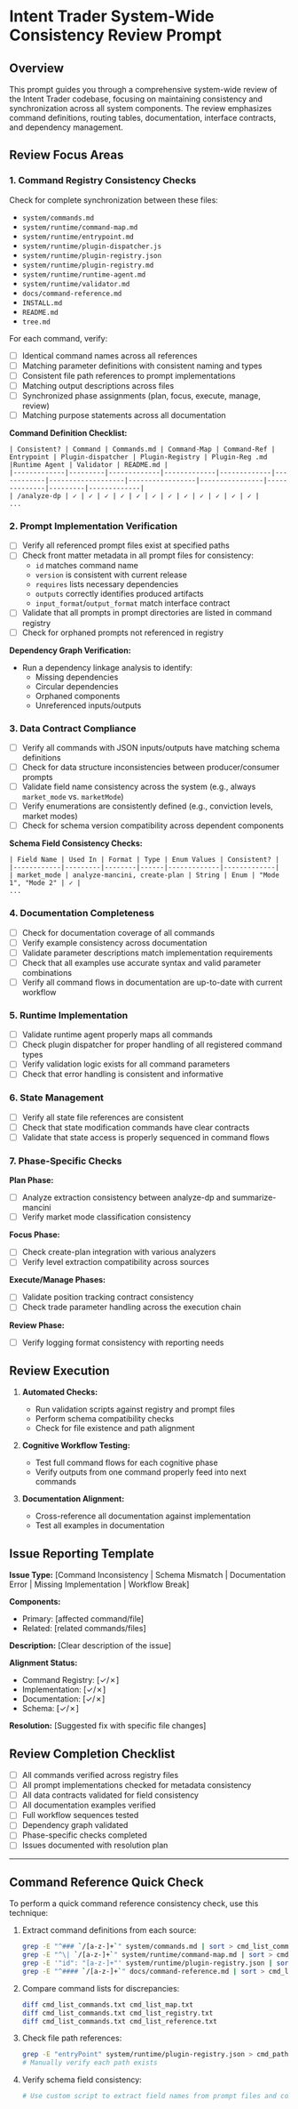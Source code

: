 # Intent Trader System-Wide Consistency Review Prompt

## Overview
This prompt guides you through a comprehensive system-wide review of the Intent Trader codebase, focusing on maintaining consistency and synchronization across all system components. The review emphasizes command definitions, routing tables, documentation, interface contracts, and dependency management.

## Review Focus Areas

### 1. Command Registry Consistency Checks

Check for complete synchronization between these files:
- `system/commands.md`
- `system/runtime/command-map.md`
- `system/runtime/entrypoint.md`
- `system/runtime/plugin-dispatcher.js`
- `system/runtime/plugin-registry.json`
- `system/runtime/plugin-registry.md`
- `system/runtime/runtime-agent.md`
- `system/runtime/validator.md`
- `docs/command-reference.md`
- `INSTALL.md`
- `README.md`
- `tree.md`

For each command, verify:
- [ ] Identical command names across all references
- [ ] Matching parameter definitions with consistent naming and types
- [ ] Consistent file path references to prompt implementations
- [ ] Matching output descriptions across files
- [ ] Synchronized phase assignments (plan, focus, execute, manage, review)
- [ ] Matching purpose statements across all documentation

**Command Definition Checklist:**
```
| Consistent? | Command | Commands.md | Command-Map | Command-Ref | Entrypoint | Plugin-dispatcher | Plugin-Registry | Plugin-Reg .md |Runtime Agent | Validator | README.md |
|-------------|---------|-------------|-------------|-------------|------------|-------------------|-----------------|----------------|--------------|---------|-------------|
| /analyze-dp | ✓ | ✓ | ✓ | ✓ | ✓ | ✓ | ✓ | ✓ | ✓ | ✓ | ✓ | ✓ |
...
```

### 2. Prompt Implementation Verification

- [ ] Verify all referenced prompt files exist at specified paths
- [ ] Check front matter metadata in all prompt files for consistency:
  - `id` matches command name
  - `version` is consistent with current release
  - `requires` lists necessary dependencies
  - `outputs` correctly identifies produced artifacts
  - `input_format`/`output_format` match interface contract
- [ ] Validate that all prompts in prompt directories are listed in command registry
- [ ] Check for orphaned prompts not referenced in registry

**Dependency Graph Verification:**
- Run a dependency linkage analysis to identify:
  - Missing dependencies
  - Circular dependencies
  - Orphaned components
  - Unreferenced inputs/outputs

### 3. Data Contract Compliance

- [ ] Verify all commands with JSON inputs/outputs have matching schema definitions
- [ ] Check for data structure inconsistencies between producer/consumer prompts
- [ ] Validate field name consistency across the system (e.g., always `market_mode` vs. `marketMode`)
- [ ] Verify enumerations are consistently defined (e.g., conviction levels, market modes)
- [ ] Check for schema version compatibility across dependent components

**Schema Field Consistency Checks:**
```
| Field Name | Used In | Format | Type | Enum Values | Consistent? |
|------------|---------|--------|------|-------------|-------------|
| market_mode | analyze-mancini, create-plan | String | Enum | "Mode 1", "Mode 2" | ✓ |
...
```

### 4. Documentation Completeness

- [ ] Check for documentation coverage of all commands
- [ ] Verify example consistency across documentation
- [ ] Validate parameter descriptions match implementation requirements
- [ ] Check that all examples use accurate syntax and valid parameter combinations
- [ ] Verify all command flows in documentation are up-to-date with current workflow

### 5. Runtime Implementation

- [ ] Validate runtime agent properly maps all commands
- [ ] Check plugin dispatcher for proper handling of all registered command types
- [ ] Verify validation logic exists for all command parameters
- [ ] Check that error handling is consistent and informative

### 6. State Management

- [ ] Verify all state file references are consistent
- [ ] Check that state modification commands have clear contracts
- [ ] Validate that state access is properly sequenced in command flows

### 7. Phase-Specific Checks

**Plan Phase:**
- [ ] Analyze extraction consistency between analyze-dp and summarize-mancini
- [ ] Verify market mode classification consistency

**Focus Phase:**
- [ ] Check create-plan integration with various analyzers
- [ ] Verify level extraction compatibility across sources

**Execute/Manage Phases:**
- [ ] Validate position tracking contract consistency
- [ ] Check trade parameter handling across the execution chain

**Review Phase:**
- [ ] Verify logging format consistency with reporting needs

## Review Execution

1. **Automated Checks:**
   - Run validation scripts against registry and prompt files
   - Perform schema compatibility checks
   - Check for file existence and path alignment

2. **Cognitive Workflow Testing:**
   - Test full command flows for each cognitive phase
   - Verify outputs from one command properly feed into next commands

3. **Documentation Alignment:**
   - Cross-reference all documentation against implementation
   - Test all examples in documentation

## Issue Reporting Template

**Issue Type:** [Command Inconsistency | Schema Mismatch | Documentation Error | Missing Implementation | Workflow Break]

**Components:**
- Primary: [affected command/file]
- Related: [related commands/files]

**Description:**
[Clear description of the issue]

**Alignment Status:**
- Command Registry: [✓/✗]
- Implementation: [✓/✗]
- Documentation: [✓/✗]
- Schema: [✓/✗]

**Resolution:**
[Suggested fix with specific file changes]

## Review Completion Checklist

- [ ] All commands verified across registry files
- [ ] All prompt implementations checked for metadata consistency
- [ ] All data contracts validated for field consistency
- [ ] All documentation examples verified
- [ ] Full workflow sequences tested
- [ ] Dependency graph validated
- [ ] Phase-specific checks completed
- [ ] Issues documented with resolution plan

---

## Command Reference Quick Check

To perform a quick command reference consistency check, use this technique:

1. Extract command definitions from each source:
   ```bash
   grep -E "^### `/[a-z-]+`" system/commands.md | sort > cmd_list_commands.txt
   grep -E "^\| `/[a-z-]+`" system/runtime/command-map.md | sort > cmd_list_map.txt
   grep -E '"id": "[a-z-]+"' system/runtime/plugin-registry.json | sort > cmd_list_registry.txt
   grep -E "^#### `/[a-z-]+`" docs/command-reference.md | sort > cmd_list_reference.txt
   ```

2. Compare command lists for discrepancies:
   ```bash
   diff cmd_list_commands.txt cmd_list_map.txt
   diff cmd_list_commands.txt cmd_list_registry.txt
   diff cmd_list_commands.txt cmd_list_reference.txt
   ```

3. Check file path references:
   ```bash
   grep -E "entryPoint" system/runtime/plugin-registry.json > cmd_paths.txt
   # Manually verify each path exists
   ```

4. Verify schema field consistency:
   ```bash
   # Use custom script to extract field names from prompt files and compare
   ```
